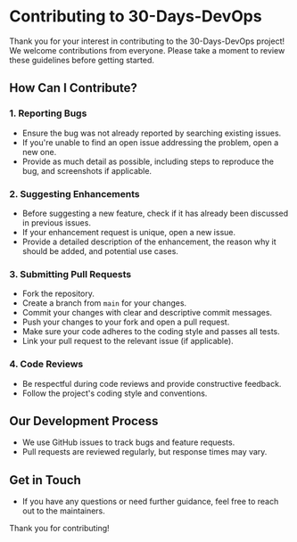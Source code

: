 # Contributing to 30-Days-DevOps

Thank you for your interest in contributing to the 30-Days-DevOps project! We welcome contributions from everyone. Please take a moment to review these guidelines before getting started.

## How Can I Contribute?

### 1. Reporting Bugs
- Ensure the bug was not already reported by searching existing issues.
- If you're unable to find an open issue addressing the problem, open a new one. 
- Provide as much detail as possible, including steps to reproduce the bug, and screenshots if applicable.

### 2. Suggesting Enhancements
- Before suggesting a new feature, check if it has already been discussed in previous issues.
- If your enhancement request is unique, open a new issue.
- Provide a detailed description of the enhancement, the reason why it should be added, and potential use cases.

### 3. Submitting Pull Requests
- Fork the repository.
- Create a branch from `main` for your changes.
- Commit your changes with clear and descriptive commit messages.
- Push your changes to your fork and open a pull request.
- Make sure your code adheres to the coding style and passes all tests.
- Link your pull request to the relevant issue (if applicable).

### 4. Code Reviews
- Be respectful during code reviews and provide constructive feedback.
- Follow the project's coding style and conventions.

## Our Development Process
- We use GitHub issues to track bugs and feature requests.
- Pull requests are reviewed regularly, but response times may vary.

## Get in Touch
- If you have any questions or need further guidance, feel free to reach out to the maintainers.

Thank you for contributing!
